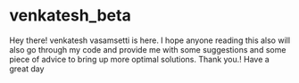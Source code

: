 # venkatesh_beta
  Hey there! venkatesh vasamsetti is here.
  I hope anyone reading this also will also go through my code and provide me with some suggestions and some piece of advice to bring up
  more optimal solutions.
      Thank you.!
      Have a great day
